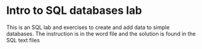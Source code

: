 # Intro to SQL databases lab

This is an SQL lab and exercises to create and add data to simple databases. The instruction is in the word file and the solution is found in the SQL text files
